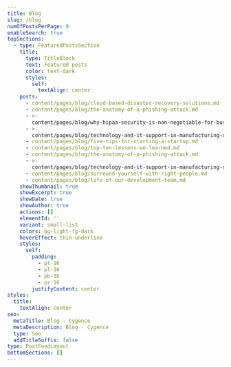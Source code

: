 ```yaml
---
title: Blog
slug: /blog
numOfPostsPerPage: 0
enableSearch: true
topSections:
  - type: FeaturedPostsSection
    title:
      type: TitleBlock
      text: Featured posts
      color: text-dark
      styles:
        self:
          textAlign: center
    posts:
      - content/pages/blog/cloud-based-disaster-recovery-solutions.md
      - content/pages/blog/the-anatomy-of-a-phishing-attack.md
      - >-
        content/pages/blog/why-hipaa-security-is-non-negotiable-for-businesses.md
      - >-
        content/pages/blog/technology-and-it-support-in-manufacturing-driving-efficiency-and-innovation.md
      - content/pages/blog/five-tips-for-starting-a-startup.md
      - content/pages/blog/top-ten-lessons-we-learned.md
      - content/pages/blog/the-anatomy-of-a-phishing-attack.md
      - >-
        content/pages/blog/technology-and-it-support-in-manufacturing-driving-efficiency-and-innovation.md
      - content/pages/blog/surround-yourself-with-right-people.md
      - content/pages/blog/life-of-our-development-team.md
    showThumbnail: true
    showExcerpt: true
    showDate: true
    showAuthor: true
    actions: []
    elementId: ''
    variant: small-list
    colors: bg-light-fg-dark
    hoverEffect: thin-underline
    styles:
      self:
        padding:
          - pt-16
          - pl-16
          - pb-16
          - pr-16
        justifyContent: center
styles:
  title:
    textAlign: center
seo:
  metaTitle: Blog - Cygence
  metaDescription: Blog - Cygence
  type: Seo
  addTitleSuffix: false
type: PostFeedLayout
bottomSections: []
---
```


